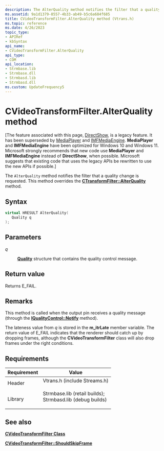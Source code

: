 ```yaml
---
description: The AlterQuality method notifies the filter that a quality change is requested. This method overrides the CTransformFilter::AlterQuality method.
ms.assetid: 9a1d1379-8557-4b33-ab49-b5c6a684f685
title: CVideoTransformFilter.AlterQuality method (Vtrans.h)
ms.topic: reference
ms.date: 4/26/2023
topic_type: 
- APIRef
- kbSyntax
api_name: 
- CVideoTransformFilter.AlterQuality
api_type: 
- COM
api_location: 
- Strmbase.lib
- Strmbase.dll
- Strmbasd.lib
- Strmbasd.dll
ms.custom: UpdateFrequency5
---
```


# CVideoTransformFilter.AlterQuality method

\[The feature associated with this page, [DirectShow](/windows/win32/directshow/directshow), is a legacy feature. It has been superseded by [MediaPlayer](/uwp/api/Windows.Media.Playback.MediaPlayer) and [IMFMediaEngine](/windows/win32/api/mfmediaengine/nn-mfmediaengine-imfmediaengine). **MediaPlayer** and **IMFMediaEngine** have been optimized for Windows 10 and Windows 11. Microsoft strongly recommends that new code use **MediaPlayer** and **IMFMediaEngine** instead of **DirectShow**, when possible. Microsoft suggests that existing code that uses the legacy APIs be rewritten to use the new APIs if possible.\]

The `AlterQuality` method notifies the filter that a quality change is requested. This method overrides the [**CTransformFilter::AlterQuality**](ctransformfilter-alterquality.md) method.

## Syntax


```C++
virtual HRESULT AlterQuality(
   Quality q
);
```



## Parameters

<dl> <dt>

*q* 
</dt> <dd>

[**Quality**](/windows/win32/api/strmif/ns-strmif-quality) structure that contains the quality control message.

</dd> </dl>

## Return value

Returns E\_FAIL.

## Remarks

This method is called when the output pin receives a quality message (through the [**IQualityControl::Notify**](/windows/desktop/api/Strmif/nf-strmif-iqualitycontrol-notify) method).

The lateness value from *q* is stored in the **m\_itrLate** member variable. The return value of E\_FAIL indicates that the renderer should catch up by dropping frames, although the **CVideoTransformFilter** class will also drop frames under the right conditions.

## Requirements



| Requirement | Value |
|--------------------|--------------------------------------------------------------------------------------------------------------------------------------------------------------------------------------------|
| Header<br/>  | <dl> <dt>Vtrans.h (include Streams.h)</dt> </dl>                                                                                    |
| Library<br/> | <dl> <dt>Strmbase.lib (retail builds); </dt> <dt>Strmbasd.lib (debug builds)</dt> </dl> |



## See also

<dl> <dt>

[**CVideoTransformFilter Class**](cvideotransformfilter.md)
</dt> <dt>

[**CVideoTransformFilter::ShouldSkipFrame**](cvideotransformfilter-shouldskipframe.md)
</dt> </dl>

 

 




